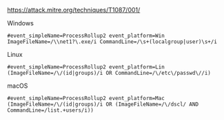 https://attack.mitre.org/techniques/T1087/001/

Windows 

```
#event_simpleName=ProcessRollup2 event_platform=Win ImageFileName=/\\net1?\.exe/i CommandLine=/\s+(localgroup|user)\s+/i
```

Linux

```
#event_simpleName=ProcessRollup2 event_platform=Lin (ImageFileName=/\/(id|groups)/i OR CommandLine=/\/etc\/passwd\//i)
```

macOS

```
#event_simpleName=ProcessRollup2 event_platform=Mac (ImageFileName=/\/(id|groups)/i OR (ImageFileName=/\/dscl/ AND CommandLine=/list.+users/i))
```